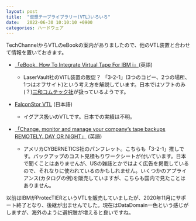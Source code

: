 ```yaml
---
layout: post
title:  "仮想テープライブラリー(VTL)いろいろ"
date:   2022-06-30 10:10:10 +0900
categories: ハードウェア
---
```

TechChannelからVTLのeBookの案内がありましたので、他のVTL装置と合わせて情報を置いておきます。

* [「eBook_ How To Integrate Virtual Tape For IBM i」](https://laservault.com/wp-content/uploads/2023/03/eBook_How-To-Integrate-Virtual-Tape-For-IBM-i.pdf)(英語)
  * LaserVault社のViTL装置の販促？ 「3-2-1」(3つのコピー、2つの場所、1つはオフサイト)という考え方を解説しています。日本ではソフトのみ(？)[三和コムテック社](https://ibmi.sct.co.jp/laservault/laservault-vitl/)が扱っているようです。

* [FalconStor VTL](https://www.iguazu-sol.jp/solutions/s04/c0406/falconstor_vtl) (日本語)
  * イグアス扱いのVTLです。日本での実績は不明。

* [「Change, monitor and manage your company’s tape backups REMOTELY. DAY OR NIGHT」](https://wp.cpsts.com/images/2021/03/CPSTechologyRemoteTape.pdf) (英語)
  * アメリカCYBERNETICS社のパンフレット。こちらも「3-2-1」推しです。バックアップのコスト見積もりワークシートが付いています。日本で聞くことはありませんが、USの雑誌とかではよく広告を掲載しているので、それなりに使われているのかもしれません。いくつかのアプライアンス(カタログの例)を販売していますが、こちらも国内で見たことはありません。

以前はIBMがProtecTIERというVTLを販売していましたが、2020年11月にサポート終了となり、後継が出ませんでした。現在はDataDomain一色という感じがしますが、海外のように選択肢が増えると良いですね。
